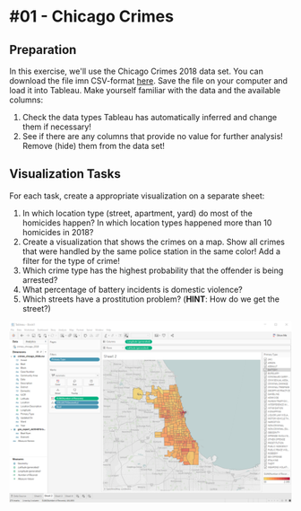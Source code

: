 # \#01 - Chicago Crimes

## Preparation

In this exercise, we'll use the Chicago Crimes 2018 data set. You can download the file imn CSV-format [here](https://s3.amazonaws.com/nicolas.meseth/data+sets/crimes/crimes_chicago_2018.csv). Save the file on your computer and load it into Tableau. Make yourself familiar with the data and the available columns:

1. Check the data types Tableau has automatically inferred and change them if necessary!
2. See if there are any columns that provide no value for further analysis! Remove \(hide\) them from the data set!

## Visualization Tasks

For each task, create a appropriate visualization on a separate sheet:

1. In which location type \(street, apartment, yard\) do most of the homicides happen? In which location types happened more than 10 homicides in 2018?
2. Create a visualization that shows the crimes on a map. Show all crimes that were handled by the same police station in the same color! Add a filter for the type of crime!
3. Which crime type has the highest probability that the offender is being arrested?
4. What percentage of battery incidents is domestic violence?
5. Which streets have a prostitution problem? \(**HINT**: How do we get the street?\)

![Chicago crimes visualized on a map](../../../.gitbook/assets/image.png)



